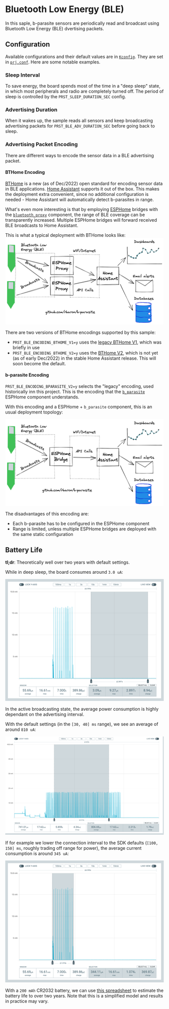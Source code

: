# Bluetooth Low Energy (BLE)
In this saple, b-parasite sensors are periodically read and broadcast using Bluetooth Low Energy (BLE) dvertising packets.

## Configuration
Available configurations and their default values are in [`Kconfig`](./Kconfig). They are set in [`prj.conf`](./prj.conf). Here are some notable examples.

### Sleep Interval
To save energy, the board spends most of the time in a "deep sleep" state, in which most peripherals and radio are completely turned off. The period of sleep is controlled by the `PRST_SLEEP_DURATION_SEC` config.

### Advertising Duration
When it wakes up, the sample reads all sensors and keep broadcasting advertising packets for `PRST_BLE_ADV_DURATION_SEC` before going back to sleep.

### Advertising Packet Encoding
There are different ways to encode the sensor data in a BLE advertising packet.

#### BTHome Encoding
[BTHome](https://bthome.io) is a new (as of Dec/2022) open standard for encoding sensor data in BLE applications. [Home Assistant](https://www.home-assistant.io/integrations/bthome/) supports it out of the box. This makes the deployment extra convenient, since no additional configuration is needed - Home Assistant will automatically detect b-parasites in range.

What's even more interesting is that by employing [ESPHome](https://esphome.io/) bridges with the [`bluetooth_proxy`](https://esphome.io/components/bluetooth_proxy.html) component, the range of BLE coverage can be transparently increased. Multiple ESPHome bridges will forward received BLE broadcasts to Home Assistant.

This is what a typical deployment with BTHome looks like:
![Topology with BTHome + Home Assistant](./media/drawings/ble-bthome-encoding.png)

There are two versions of BTHome encodings supported by this sample:
* `PRST_BLE_ENCODING_BTHOME_V1=y` uses the [legacy BTHome V1](https://bthome.io/v1/), which was briefly in use
* `PRST_BLE_ENCODING_BTHOME_V2=y` uses the [BTHome V2](https://bthome.io/format/), which is not yet (as of early Dec/2022) in the stable Home Assistant release. This will soon become the default.

#### b-parasite Encoding
`PRST_BLE_ENCODING_BPARASITE_V2=y` selects the "legacy" encoding, used historically inn this project. This is the encoding that the [`b_parasite`](https://esphome.io/components/sensor/b_parasite.html) ESPHome component understands.

With this encoding and a ESPHome + `b_parasite` component, this is an usual deployment topology:

![Topology with Legacy encoding + Home Assistant](./media/drawings/ble-bparasite-encoding.png)

The disadvantages of this encoding are:
- Each b-parasite has to be configured in the ESPHome component
- Range is limited, unless multiple ESPHome bridges are deployed with the same static configuration

## Battery Life
**tl;dr**: Theoretically well over two years with default settings.

While in deep sleep, the board consumes around `3.0 uA`:

![Sleep current consumption](./media/power-profile/sleep.png)

In the active broadcasting state, the average power consumption is highly dependant on the advertising interval.

With the default settings (in the `[30, 40] ms` range), we see an average of around `810 uA`:

![Broadcasting with 30 ms current consumption](./media/power-profile/broadcasting-30.png)

If for example we lower the connection interval to the SDK defaults (`[100, 150] ms`, roughly trading off range for power), the average current consumption is around `345 uA`:

![Broadcasting with 100ms current consumption](./media/power-profile/broadcasting-100.png)

With a `200 mAh` CR2032 battery, we can use [this spreadsheet](https://docs.google.com/spreadsheets/d/157JQiX20bGkTrlbvWbWRrs_WViL3MgVZffSCWRR7uAI/edit#gid=0) to estimate the battery life to over two years. Note that this is a simplified model and results in practice may vary.